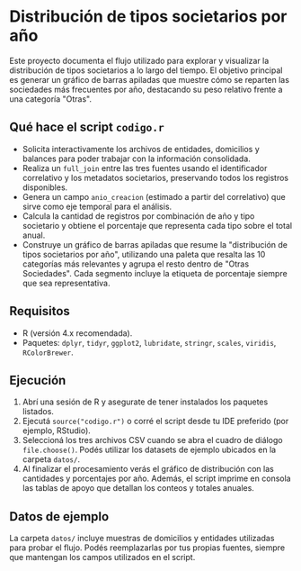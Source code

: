 # Distribución de tipos societarios por año

Este proyecto documenta el flujo utilizado para explorar y visualizar la distribución de tipos societarios a lo largo del tiempo. El objetivo principal es generar un gráfico de barras apiladas que muestre cómo se reparten las sociedades más frecuentes por año, destacando su peso relativo frente a una categoría "Otras".

## Qué hace el script `codigo.r`
- Solicita interactivamente los archivos de entidades, domicilios y balances para poder trabajar con la información consolidada.
- Realiza un `full_join` entre las tres fuentes usando el identificador correlativo y los metadatos societarios, preservando todos los registros disponibles.
- Genera un campo `anio_creacion` (estimado a partir del correlativo) que sirve como eje temporal para el análisis.
- Calcula la cantidad de registros por combinación de año y tipo societario y obtiene el porcentaje que representa cada tipo sobre el total anual.
- Construye un gráfico de barras apiladas que resume la "distribución de tipos societarios por año", utilizando una paleta que resalta las 10 categorías más relevantes y agrupa el resto dentro de "Otras Sociedades". Cada segmento incluye la etiqueta de porcentaje siempre que sea representativa.

## Requisitos
- R (versión 4.x recomendada).
- Paquetes: `dplyr`, `tidyr`, `ggplot2`, `lubridate`, `stringr`, `scales`, `viridis`, `RColorBrewer`.

## Ejecución
1. Abrí una sesión de R y asegurate de tener instalados los paquetes listados.
2. Ejecutá `source("codigo.r")` o corré el script desde tu IDE preferido (por ejemplo, RStudio).
3. Seleccioná los tres archivos CSV cuando se abra el cuadro de diálogo `file.choose()`. Podés utilizar los datasets de ejemplo ubicados en la carpeta `datos/`.
4. Al finalizar el procesamiento verás el gráfico de distribución con las cantidades y porcentajes por año. Además, el script imprime en consola las tablas de apoyo que detallan los conteos y totales anuales.

## Datos de ejemplo
La carpeta `datos/` incluye muestras de domicilios y entidades utilizadas para probar el flujo. Podés reemplazarlas por tus propias fuentes, siempre que mantengan los campos utilizados en el script.
